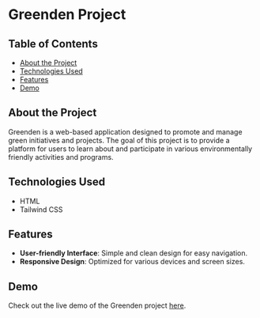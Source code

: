 # Greenden Project


## Table of Contents

- [About the Project](#about-the-project)
- [Technologies Used](#technologies-used)
- [Features](#features)
- [Demo](#demo)

## About the Project

Greenden is a web-based application designed to promote and manage green initiatives and projects. The goal of this project is to provide a platform for users to learn about and participate in various environmentally friendly activities and programs.

## Technologies Used

- HTML
- Tailwind CSS

## Features

- **User-friendly Interface**: Simple and clean design for easy navigation.
- **Responsive Design**: Optimized for various devices and screen sizes.

## Demo

Check out the live demo of the Greenden project [here]( https://arunachandru.github.io/Greenden_TailwindCSS/).

